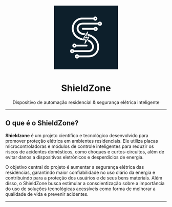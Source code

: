 <p align="center">
  <img src="https://github.com/ShieldZoneProject/AppShieldZone/blob/main/assets/ShieldZone-IconProfile01.jpg" width="200" alt="icone"/>
</p>

<h1 align="center">ShieldZone</h1>

<p align="center">
 Dispositivo de automação residencial & segurança elétrica inteligente
</p>

---

## O que é o ShieldZone?

**Shieldzone** é um projeto científico e tecnológico desenvolvido para promover proteção elétrica em ambientes residenciais. Ele utiliza placas microcontroladoras e módulos de controle inteligentes para reduzir os riscos de acidentes domésticos, como choques e curtos-circuitos, além de evitar danos a dispositivos eletrônicos e desperdícios de energia.

O objetivo central do projeto é aumentar a segurança elétrica das residências, garantindo maior confiabilidade no uso diário da energia e contribuindo para a proteção dos usuários e de seus bens materiais. Além disso, o ShieldZone busca estimular a conscientização sobre a importância do uso de soluções tecnológicas acessíveis como forma de melhorar a qualidade de vida e prevenir acidentes.

---
